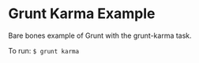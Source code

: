 Grunt Karma Example
===================

Bare bones example of Grunt with the grunt-karma task.

To run: ``$ grunt karma``

